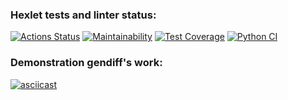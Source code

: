 ### Hexlet tests and linter status:
[![Actions Status](https://github.com/sicrit1/python-project-lvl2/workflows/hexlet-check/badge.svg)](https://github.com/sicrit1/python-project-lvl2/actions)
[![Maintainability](https://api.codeclimate.com/v1/badges/b2de5001a436129a2c30/maintainability)](https://codeclimate.com/github/sicrit1/python-project-lvl2/maintainability)
[![Test Coverage](https://api.codeclimate.com/v1/badges/b2de5001a436129a2c30/test_coverage)](https://codeclimate.com/github/sicrit1/python-project-lvl2/test_coverage)
[![Python CI](https://github.com/sicrit1/python-project-lvl2/actions/workflows/pyci.yml/badge.svg)](https://github.com/sicrit1/python-project-lvl2/actions/workflows/pyci.yml)

### Demonstration gendiff's work:

[![asciicast](https://asciinema.org/a/2PrnjMFGoyeeA8PW2eFQo62s5.svg)](https://asciinema.org/a/2PrnjMFGoyeeA8PW2eFQo62s5)
